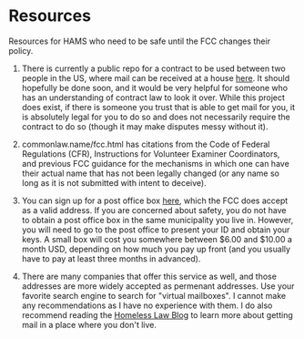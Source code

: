 # Resources

Resources for HAMS who need to be safe until the FCC changes their policy. 

1. There is currently a public repo for a contract to be used between two people in the US, where mail can be received at a house [here](https://github.com/rynyday/ryn-ham-wrld/tree/mail_contract_us). It should hopefully be done soon, and it would be very helpful for someone who has an understanding of contract law to look it over. While this project does exist, if there is someone you trust that is able to get mail for you, it is absolutely legal for you to do so and does not necessarily require the contract to do so (though it may make disputes messy without it).

2. commonlaw.name/fcc.html has citations from the Code of Federal Regulations (CFR), Instructions for Volunteer Examiner Coordinators, and previous FCC guidance for the mechanisms in which one can have their actual name that has not been legally changed (or any name so long as it is not submitted with intent to deceive).

3. You can sign up for a post office box [here](https://www.usps.com/manage/po-boxes.htm), which the FCC does accept as a valid address. If you are concerned about safety, you do not have to obtain a post office box in the same municipality you live in. However, you will need to go to the post office to present your ID and obtain your keys. A small box will cost you somewhere between $6.00 and $10.00 a month USD, depending on how much you pay up front (and you usually have to pay at least three months in advanced).

4. There are many companies that offer this service as well, and those addresses are more widely accepted as permenant addresses. Use your favorite search engine to search for "virtual mailboxes". I cannot make any recommendations as I have no experience with them. I do also recommend reading the [Homeless Law Blog](https://homelesslaw.wordpress.com/category/mail/) to learn more about getting mail in a place where you don't live. 
